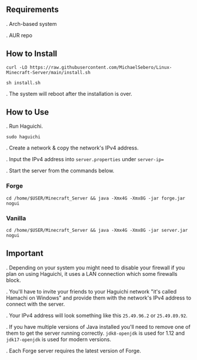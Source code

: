 ## Requirements
. Arch-based system

. AUR repo

## How to Install
```
curl -LO https://raw.githubusercontent.com/MichaelSebero/Linux-Minecraft-Server/main/install.sh

sh install.sh
```
. The system will reboot after the installation is over.

## How to Use
. Run Haguichi.
```
sudo haguichi
```
. Create a network & copy the network's IPv4 address.

. Input the IPv4 address into `server.properties` under `server-ip=`

. Start the server from the commands below.

### Forge
```
cd /home/$USER/Minecraft_Server && java -Xmx4G -Xmx8G -jar forge.jar nogui
```

### Vanilla

```
cd /home/$USER/Minecraft_Server && java -Xmx4G -Xmx8G -jar server.jar nogui
```

## Important
. Depending on your system you might need to disable your firewall if you plan on using Haguichi, it uses a LAN connection which some firewalls block.

. You'll have to invite your friends to your Haguichi network "it's called Hamachi on Windows" and provide them with the network's IPv4 address to connect with the server.

. Your IPv4 address will look something like this `25.49.96.2` or `25.49.89.92`.

. If you have multiple versions of Java installed you'll need to remove one of them to get the server running correctly. `jdk8-openjdk` is used for 1.12 and `jdk17-openjdk` is used for modern versions.

. Each Forge server requires the latest version of Forge.

